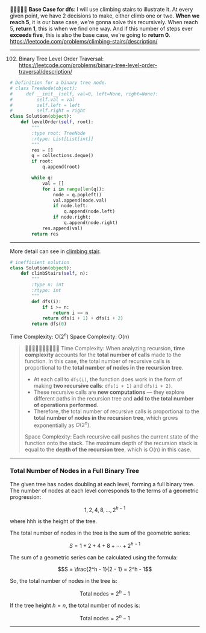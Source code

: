 🌟🌟🌟🌟🌟 **Base Case for dfs**: I will use climbing stairs to illustrate it. At every given point, we have 2 decisions to make, either climb one or two. **When we reach 5**, it is our base case, we're gonna solve this recursively. When reach 5, **return 1**, this is when we find one way. And if this number of steps ever **exceeds five**, this is also the base case, we're going to **return 0**. https://leetcode.com/problems/climbing-stairs/description/
___

102. Binary Tree Level Order Traversal: https://leetcode.com/problems/binary-tree-level-order-traversal/description/

```python
# Definition for a binary tree node.
# class TreeNode(object):
#     def __init__(self, val=0, left=None, right=None):
#         self.val = val
#         self.left = left
#         self.right = right
class Solution(object):
    def levelOrder(self, root):
        """
        :type root: TreeNode
        :rtype: List[List[int]]
        """
        res = []
        q = collections.deque()
        if root:
            q.append(root)

        while q:
            val = []
            for i in range(len(q)):
                node = q.popleft()
                val.append(node.val)
                if node.left:
                    q.append(node.left)
                if node.right:
                    q.append(node.right)
            res.append(val)
        return res
```
___
More detail can see in [climbing stair](https://github.com/purepisces/Wenqing-LeetcodeSolution/blob/main/1-D-Dynamic-Programming/Easy-70-Climbing-Stairs.md).
```python
# inefficient solution
class Solution(object):
    def climbStairs(self, n):
        """
        :type n: int
        :rtype: int
        """
        def dfs(i):
            if i >= n:
                return i == n
            return dfs(i + 1) + dfs(i + 2)
        return dfs(0)
```
Time Complexity: O($2^n$) 
Space Complexity: O(n)

> 🌟🌟🌟🌟🌟🌟🌟🌟🌟🌟 Time Complexity: When analyzing recursion, **time complexity** accounts for the **total number of calls** made to the function. In this case, the total number of recursive calls is proportional to the **total number of nodes in the recursion tree**. 
> - At each call to `dfs(i)`, the function does work in the form of making **two recursive calls**: `dfs(i + 1)` and `dfs(i + 2)`.
> -   These recursive calls are **new computations** — they explore different paths in the recursion tree and **add to the total number of operations performed**.
> -   Therefore, the total number of recursive calls is proportional to the **total number of nodes in the recursion tree**, which grows exponentially as $O(2^n)$.
> 
> Space Complexity: Each recursive call pushes the current state of the function onto the stack. The maximum depth of the recursion stack is equal to the **depth of the recursion tree**, which is O(n) in this case.
___

### Total Number of Nodes in a Full Binary Tree

The given tree has nodes doubling at each level, forming a full binary tree. The number of nodes at each level corresponds to the terms of a geometric progression:

$$1, 2, 4, 8, \dots, 2^{h-1}$$

where hhh is the height of the tree.

The total number of nodes in the tree is the sum of the geometric series:

$$S = 1 + 2 + 4 + 8 + \cdots + 2^{h-1}$$

The sum of a geometric series can be calculated using the formula:

$$S = \frac{2^h - 1}{2 - 1} = 2^h - 1$$

So, the total number of nodes in the tree is:

$$\text{Total nodes} = 2^h - 1$$

If the tree height $h = n$, the total number of nodes is:

$$\text{Total nodes} = 2^n - 1$$
___
